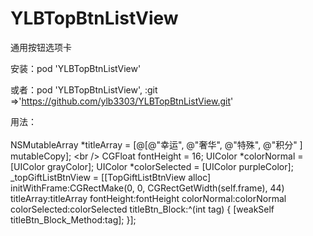 # YLBTopBtnListView
通用按钮选项卡

安装：pod 'YLBTopBtnListView'

或者：pod 'YLBTopBtnListView', :git =>'https://github.com/ylb3303/YLBTopBtnListView.git'

用法：
<br />  
NSMutableArray *titleArray = [@[@"幸运",
                                    @"奢华",
                                    @"特殊",
                                    @"积分"
                                    ] mutableCopy];
                                  \<br /\> 
    CGFloat fontHeight = 16;
    UIColor *colorNormal = [UIColor grayColor];
    UIColor *colorSelected = [UIColor purpleColor];
    _topGiftListBtnView = [[TopGiftListBtnView alloc] initWithFrame:CGRectMake(0, 0, CGRectGetWidth(self.frame), 44) titleArray:titleArray fontHeight:fontHeight colorNormal:colorNormal colorSelected:colorSelected titleBtn_Block:^(int tag) {
        [weakSelf titleBtn_Block_Method:tag];
    }];
